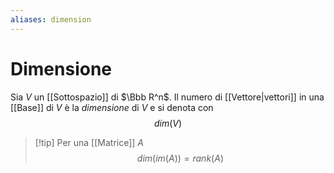 ```yaml
---
aliases: dimension
---
```


# Dimensione

Sia $V$ un [[Sottospazio]] di $\Bbb R^n$. Il numero di [[Vettore|vettori]] in una [[Base]] di $V$ è la *dimensione* di $V$ e si denota con $$dim(V)$$

> [!tip] Per una [[Matrice]] $A$
> $$dim(im(A))=rank(A)$$